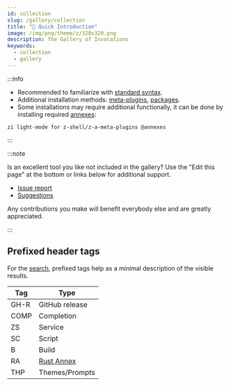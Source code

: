 ```yaml
---
id: collection
slug: /gallery/collection
title: "🔺 Quick Introduction"
image: /img/png/theme/z/320x320.png
description: The Gallery of Invocations
keywords:
  - collection
  - gallery
---
```


<!-- @format -->

:::info

- Recommended to familiarize with [standard syntax][standard-syntax].
- Additional installation methods: [meta-plugins](/ecosystem/annexes/meta-plugins), [packages][].
- Some installations may require additional functionally, it can be done by installing required [annexes][]:

```shell
zi light-mode for z-shell/z-a-meta-plugins @annexes
```

:::

:::note

Is an excellent tool you like not included in the gallery? Use the "Edit this page" at the bottom or links below for additional support.

- [Issue report][issues]
- [Suggestions][suggestions]

Any contributions you make will benefit everybody else and are greatly appreciated.

:::

## Prefixed header tags

For the [search][search], prefixed tags help as a minimal description of the visible results.

| Tag  | Type               |
| ---- | ------------------ |
| GH-R | GitHub release     |
| COMP | Completion         |
| ZS   | Service            |
| SC   | Script             |
| B    | Build              |
| RA   | [Rust Annex][rust] |
| THP  | Themes/Prompts     |

<!-- end-of-file -->
<!-- links -->

[annexes]: /ecosystem/annexes/overview
[rust]: /ecosystem/annexes/rust
[packages]: /ecosystem/packages/synopsis
[issues]: https://github.com/z-shell/zi/issues/new/choose
[suggestions]: https://github.com/orgs/z-shell/discussions/new
[search]: /search/?q=GH-R
[standard-syntax]: /docs/guides/syntax/standard

